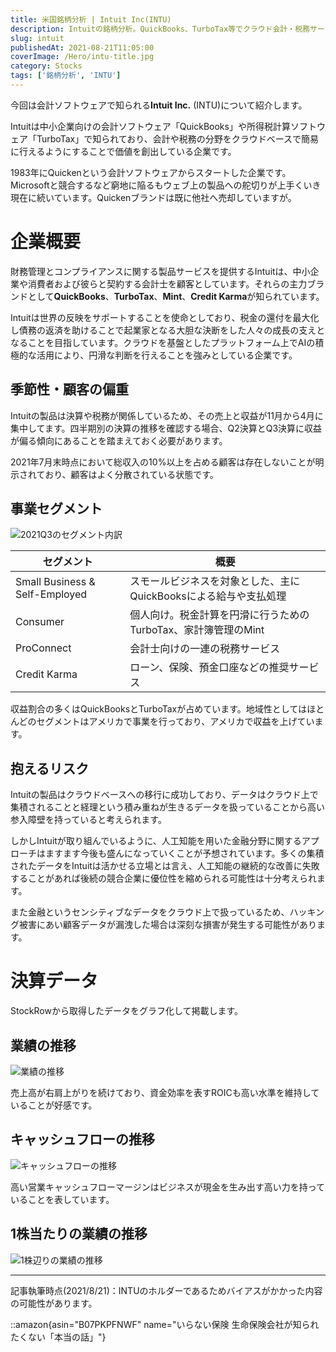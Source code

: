 ```yaml
---
title: 米国銘柄分析 | Intuit Inc(INTU)
description: Intuitの銘柄分析。QuickBooks、TurboTax等でクラウド会計・税務サービスを提供。1983年創業、中小企業・個人向けに特化、高いROICとキャッシュフローマージンで堅実成長。AI活用と参入障壁で競争優位性を構築する金融ソフトウェア企業の投資分析。
slug: intuit
publishedAt: 2021-08-21T11:05:00
coverImage: /Hero/intu-title.jpg
category: Stocks
tags: ['銘柄分析', 'INTU']
---
```


今回は会計ソフトウェアで知られる**Intuit Inc.** (INTU)について紹介します。

Intuitは中小企業向けの会計ソフトウェア「QuickBooks」や所得税計算ソフトウェア「TurboTax」で知られており、会計や税務の分野をクラウドベースで簡易に行えるようにすることで価値を創出している企業です。

1983年にQuickenという会計ソフトウェアからスタートした企業です。Microsoftと競合するなど窮地に陥るもウェブ上の製品への舵切りが上手くいき現在に続いています。Quickenブランドは既に他社へ売却していますが。

# 企業概要

財務管理とコンプライアンスに関する製品サービスを提供するIntuitは、中小企業や消費者および彼らと契約する会計士を顧客としています。それらの主力ブランドとして**QuickBooks**、**TurboTax**、**Mint**、**Credit Karma**が知られています。

Intuitは世界の反映をサポートすることを使命としており、税金の還付を最大化し債務の返済を助けることで起業家となる大胆な決断をした人々の成長の支えとなることを目指しています。クラウドを基盤としたプラットフォーム上でAIの積極的な活用により、円滑な判断を行えることを強みとしている企業です。

## 季節性・顧客の偏重

Intuitの製品は決算や税務が関係しているため、その売上と収益が11月から4月に集中してます。四半期別の決算の推移を確認する場合、Q2決算とQ3決算に収益が偏る傾向にあることを踏まえておく必要があります。

2021年7月末時点において総収入の10%以上を占める顧客は存在しないことが明示されており、顧客はよく分散されている状態です。

## 事業セグメント

![2021Q3のセグメント内訳](/Stocks/intu-20210430_g2.jpg)

| セグメント                     | 概要                                                             |
| ------------------------------ | ---------------------------------------------------------------- |
| Small Business & Self-Employed | スモールビジネスを対象とした、主にQuickBooksによる給与や支払処理 |
| Consumer                       | 個人向け。税金計算を円滑に行うためのTurboTax、家計簿管理のMint   |
| ProConnect                     | 会計士向けの一連の税務サービス                                   |
| Credit Karma                   | ローン、保険、預金口座などの推奨サービス                         |

収益割合の多くはQuickBooksとTurboTaxが占めています。地域性としてはほとんどのセグメントはアメリカで事業を行っており、アメリカで収益を上げています。

## 抱えるリスク

Intuitの製品はクラウドベースへの移行に成功しており、データはクラウド上で集積されることと経理という積み重ねが生きるデータを扱っていることから高い参入障壁を持っていると考えられます。

しかしIntuitが取り組んでいるように、人工知能を用いた金融分野に関するアプローチはますます今後も盛んになっていくことが予想されています。多くの集積されたデータをIntuitは活かせる立場とは言え、人工知能の継続的な改善に失敗することがあれば後続の競合企業に優位性を縮められる可能性は十分考えられます。

また金融というセンシティブなデータをクラウド上で扱っているため、ハッキング被害にあい顧客データが漏洩した場合は深刻な損害が発生する可能性があります。

# 決算データ

StockRowから取得したデータをグラフ化して掲載します。

## 業績の推移

![業績の推移](/Stocks/intu-revenue.jpg)

売上高が右肩上がりを続けており、資金効率を表すROICも高い水準を維持していることが好感です。

## キャッシュフローの推移

![キャッシュフローの推移](/Stocks/intu-cashflow.jpg)

高い営業キャッシュフローマージンはビジネスが現金を生み出す高い力を持っていることを表しています。

## 1株当たりの業績の推移

![1株辺りの業績の推移](/Stocks/intu-eps.jpg)

---

記事執筆時点(2021/8/21)：INTUのホルダーであるためバイアスがかかった内容の可能性があります。

::amazon{asin="B07PKPFNWF" name="いらない保険 生命保険会社が知られたくない「本当の話」"}
